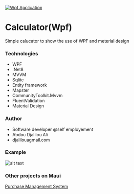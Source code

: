 [![Wpf Application](https://github.com/djaliloua/Calculator/actions/workflows/dotnet-desktop.yml/badge.svg)](https://github.com/djaliloua/Calculator/actions/workflows/dotnet-desktop.yml)
# Calculator(Wpf)
Simple calucator to show the use of WPF and meterial design
### Technologies
- WPF
- .Net8
- MVVM
- Sqlite
- Entity framework
- Mapster
- CommunityToolkit.Mvvm
- FluentValidation
- Material Design
### Author
- Software developer @self employement
- Abdou Djalilou Ali
- djalilouagmail.com

### Example
![alt text](calculator.gif)

### Other projects on Maui
[Purchase Management System](https://github.com/djaliloua/DLT)
